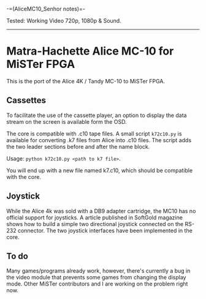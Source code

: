-=(AliceMC10_Senhor notes)=-

Tested: Working Video 720p, 1080p & Sound.

___
Matra-Hachette Alice MC-10 for MiSTer FPGA
==========================================

This is the port of the Alice 4K / Tandy MC-10 to MiSTer FPGA.

Cassettes
---------

To facilitate the use of the cassette player, an option to display the data stream on the screen is available form the OSD.

The core is compatible with .c10 tape files. A small script `k72c10.py` is available for converting .k7 files from Alice into .c10 files. The script adds the two leader sections before and after the name block.

Usage: `python k72c10.py <path to k7 file>`.

You will end up with a new file named k7.c10, which should be compatible with the core.

Joystick
--------

While the Alice 4k was sold with a DB9 adapter cartridge, the MC10 has no official support for joysticks. A article published in SoftGold magazine shows how to build a simple two directional joystick connected on the RS-232 connector. The two joystick interfaces have been implemented in the core.

To do
-----

Many games/programs already work, however, there's currently a bug in the video module that prevents some games from changing the display mode. Other MiSTer contributors and I are working on the problem right now.
